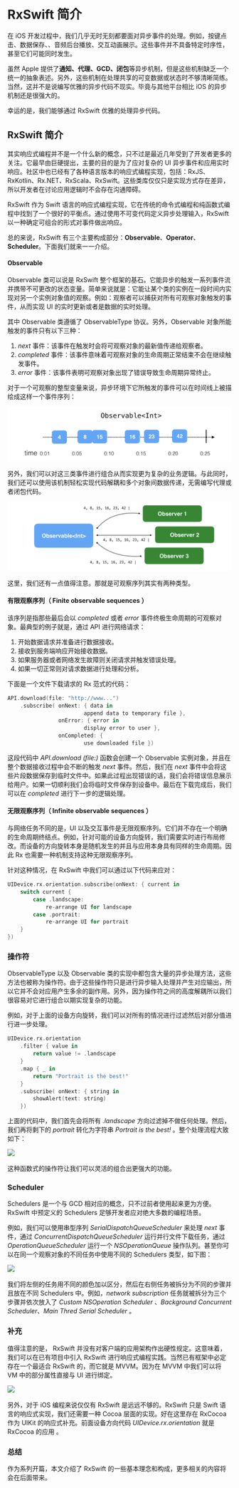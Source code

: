 # RxSwift 简介

在 iOS 开发过程中，我们几乎无时无刻都要面对异步事件的处理。例如，按键点击、数据保存、、音频后台播放、交互动画展示。这些事件并不具备特定时序性，甚至它们可能同时发生。

虽然 Apple 提供了**通知、代理、GCD、闭包**等异步机制，但是这些机制缺乏一个统一的抽象表述。另外，这些机制在处理共享的可变数据或状态时不够清晰简练。当然，这并不是说编写优雅的异步代码不现实。毕竟与其他平台相比 iOS 的异步机制还是很强大的。

幸运的是，我们能够通过 RxSwift 优雅的处理异步代码。

## RxSwift 简介

其实响应式编程并不是一个什么新的概念，只不过是最近几年受到了开发者更多的关注。它最早由巨硬提出，主要的目的是为了应对复杂的 UI 异步事件和应用实时响应。社区中也已经有了各种语言版本的响应式编程实现，包括：RxJS、RxKotlin、Rx.NET、RxScala、RxSwift。这些类库仅仅只是实现方式存在差异，所以开发者在讨论应用逻辑时不会存在沟通障碍。

RxSwift 作为 Swift 语言的响应式编程实现，它在传统的命令式编程和纯函数式编程中找到了一个很好的平衡点。通过使用不可变代码定义异步处理输入，RxSwift 以一种确定可组合的形式对事件做出响应。

总的来说，RxSwift 有三个主要构成部分：**Observable**、**Operator**、**Scheduler**。下面我们就来一一介绍。

#### Observable

Observable 类可以说是 RxSwift 整个框架的基石。它能异步的触发一系列事件流并携带不可更改的状态变量。简单来说就是：它能让某个类的实例在一段时间内实现对另一个实例对象值的观察。例如：观察者可以捕获对所有可观察对象触发的事件，从而实现 UI 的实时更新或者是数据的实时处理。

其中 Observable 类遵循了 ObservableType 协议。另外，Observable 对象所能触发的事件只有以下三种：

1. _next_ 事件：该事件在触发时会将可观察对象的最新值传递给观察者。
2. _completed_ 事件：该事件意味着可观察对象的生命周期正常结束不会在继续触发事件。
3. _error_ 事件：该事件表明可观察对象出现了错误导致生命周期异常终止。

对于一个可观察的整型变量来说，异步环境下它所触发的事件可以在时间线上被描绘成这样一个事件序列：

![](<../.gitbook/assets/image (4).png>)

另外，我们可以对这三类事件进行组合从而实现更为复杂的业务逻辑。与此同时，我们还可以使用该机制轻松实现代码解耦和多个对象间数据传递，无需编写代理或者闭包代码。

![](<../.gitbook/assets/image (5).png>)

这里，我们还有一点值得注意。那就是可观察序列其实有两种类型。

#### 有限观察序列（ Finite observable sequences ）

该序列是指那些最后会以 _completed_ 或者 _error_ 事件终极生命周期的可观察对象。最典型的例子就是，通过 API 进行网络请求：

1. 开始数据请求并准备进行数据接收。
2. 接收到服务端响应开始接收数据。
3. 如果服务器或者网络发生故障则关闭请求并触发错误处理。
4. 如果一切正常则对请求数据进行处理和分析。

下面是一个文件下载请求的 Rx 范式的代码：

```swift
API.download(file: "http://www...")
    .subscribe( onNext: { data in
                        append data to temporary file }, 
                onError: { error in
                        display error to user }, 
                onCompleted: {
                        use downloaded file })
```

这段代码中 _API.download (file:)_ 函数会创建一个 Observable 实例对象，并且在整个数据接收过程中会不断的触发 _next_ 事件。然后，我们在 _next_ 事件中会将这些片段数据保存到临时文件中。如果此过程出现错误的话，我们会将错误信息展示给用户。如果一切顺利我们会将临时文件保存到设备中。最后在下载完成后，我们可以在 _completed_ 进行下一步的逻辑处理。

#### 无限观察序列（ Infinite observable sequences ）

与网络任务不同的是，UI 以及交互事件是无限观察序列。它们并不存在一个明确的生命周期终结点。例如，针对可能的设备方向旋转，我们需要实时进行布局修改。而设备的方向旋转本身是随机发生的并且与应用本身具有同样的生命周期。因此 Rx 也需要一种机制支持这种无限观察序列。

针对这种情况，在 RxSwift 中我们可以通过以下代码来应对：

```swift
UIDevice.rx.orientation.subscribe(onNext: { current in 
    switch current { 
        case .landscape:
            re-arrange UI for landscape 
        case .portrait:
            re-arrange UI for portrait 
    } 
})
```

### 操作符

ObservableType 以及 Observable 类的实现中都包含大量的异步处理方法，这些方法也被称为操作符。由于这些操作符只是进行异步输入处理并产生对应输出，所以它并不会对应用产生多余的副作用。另外，因为操作符之间的高度解耦所以我们很容易对它进行组合以期实现复杂的功能。

例如，对于上面的设备方向旋转，我们可以对所有的情况进行过滤然后对部分值进行进一步处理。

```swift
UIDevice.rx.orientation
    .filter { value in
        return value != .landscape 
    } 
    .map { _ in
        return "Portrait is the best!" 
    } 
    .subscribe( onNext: { string in 
        showAlert(text: string) 
    })
```

上面的代码中，我们首先会将所有 _.landscape_ 方向过滤掉不做任何处理。然后，我们再将剩下的 _portrait_ 转化为字符串 _Portrait is the best!_ 。整个处理流程大致如下：

![](https://bignerdcoding.com/usr/uploads/2017/09/1787055755.png)

这种函数式的操作符让我们可以灵活的组合出更强大的功能。

### Scheduler

Schedulers 是一个与 GCD 相对应的概念，只不过前者使用起来更为方便。RxSwift 中预定义的 Schedulers 足够开发者应对绝大多数的编程场景。

例如，我们可以使用串型序列 _SerialDispatchQueueScheduler_ 来处理 _next_ 事件，通过 _ConcurrentDispatchQueueScheduler_ 运行并行文件下载任务，通过 _OperationQueueScheduler_ 运行一个 _NSOperationQueue_ 操作队列。甚至你可以在同一个观察对象的不同任务中使用不同的 Schedulers 类型，如下图：

![](https://bignerdcoding.com/usr/uploads/2017/09/4255488552.png)

我们将左侧的任务用不同的颜色加以区分，然后在右侧任务被拆分为不同的步骤并且放在不同 Schedulers 中。例如，_network subscription_ 任务就被拆分为三个步骤并依次放入了 _Custom NSOperation Scheduler_ 、_Background Concurrent Scheduler_、_Main Thred Serial Scheduler_ 。

### 补充

值得注意的是， RxSwift 并没有对客户端的应用架构作出硬性规定。这意味着，我们可以在已有项目中引入 RxSwift 进行响应式编程实践。当然已有框架中必定存在一个最适合 RxSwift 的，而它就是 MVVM。因为在 MVVM 中我们可以将 VM 中的部分属性直接与 UI 进行绑定。

![](https://bignerdcoding.com/usr/uploads/2017/09/242786880.png)

另外，对于 iOS 编程来说仅仅有 RxSwift 是远远不够的。RxSwift 只是 Swift 语言的响应式实现，我们还需要一种 Cocoa 层面的实现。好在这里存在 RxCocoa 作为 UIKit 的响应式补充。前面设备方向代码 _UIDevice.rx.orientation_ 就是 RxCocoa 的应用 。

### 总结

作为系列开篇，本文介绍了 RxSwift 的一些基本理念和构成，更多相关的内容将会在后面带来。
